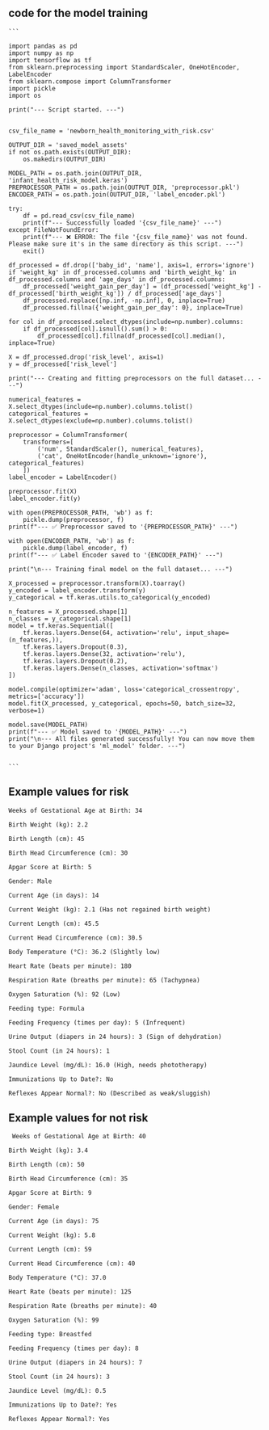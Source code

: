 ## code for the model training
````
```

import pandas as pd
import numpy as np
import tensorflow as tf
from sklearn.preprocessing import StandardScaler, OneHotEncoder, LabelEncoder
from sklearn.compose import ColumnTransformer
import pickle
import os

print("--- Script started. ---")


csv_file_name = 'newborn_health_monitoring_with_risk.csv'

OUTPUT_DIR = 'saved_model_assets'
if not os.path.exists(OUTPUT_DIR):
    os.makedirs(OUTPUT_DIR)

MODEL_PATH = os.path.join(OUTPUT_DIR, 'infant_health_risk_model.keras')
PREPROCESSOR_PATH = os.path.join(OUTPUT_DIR, 'preprocessor.pkl')
ENCODER_PATH = os.path.join(OUTPUT_DIR, 'label_encoder.pkl')

try:
    df = pd.read_csv(csv_file_name)
    print(f"--- Successfully loaded '{csv_file_name}' ---")
except FileNotFoundError:
    print(f"--- ❌ ERROR: The file '{csv_file_name}' was not found. Please make sure it's in the same directory as this script. ---")
    exit()

df_processed = df.drop(['baby_id', 'name'], axis=1, errors='ignore')
if 'weight_kg' in df_processed.columns and 'birth_weight_kg' in df_processed.columns and 'age_days' in df_processed.columns:
    df_processed['weight_gain_per_day'] = (df_processed['weight_kg'] - df_processed['birth_weight_kg']) / df_processed['age_days']
    df_processed.replace([np.inf, -np.inf], 0, inplace=True)
    df_processed.fillna({'weight_gain_per_day': 0}, inplace=True)

for col in df_processed.select_dtypes(include=np.number).columns:
    if df_processed[col].isnull().sum() > 0:
        df_processed[col].fillna(df_processed[col].median(), inplace=True)

X = df_processed.drop('risk_level', axis=1)
y = df_processed['risk_level']

print("--- Creating and fitting preprocessors on the full dataset... ---")

numerical_features = X.select_dtypes(include=np.number).columns.tolist()
categorical_features = X.select_dtypes(exclude=np.number).columns.tolist()

preprocessor = ColumnTransformer(
    transformers=[
        ('num', StandardScaler(), numerical_features),
        ('cat', OneHotEncoder(handle_unknown='ignore'), categorical_features)
    ])
label_encoder = LabelEncoder()

preprocessor.fit(X)
label_encoder.fit(y)

with open(PREPROCESSOR_PATH, 'wb') as f:
    pickle.dump(preprocessor, f)
print(f"--- ✅ Preprocessor saved to '{PREPROCESSOR_PATH}' ---")

with open(ENCODER_PATH, 'wb') as f:
    pickle.dump(label_encoder, f)
print(f"--- ✅ Label Encoder saved to '{ENCODER_PATH}' ---")

print("\n--- Training final model on the full dataset... ---")

X_processed = preprocessor.transform(X).toarray()
y_encoded = label_encoder.transform(y)
y_categorical = tf.keras.utils.to_categorical(y_encoded)

n_features = X_processed.shape[1]
n_classes = y_categorical.shape[1]
model = tf.keras.Sequential([
    tf.keras.layers.Dense(64, activation='relu', input_shape=(n_features,)),
    tf.keras.layers.Dropout(0.3),
    tf.keras.layers.Dense(32, activation='relu'),
    tf.keras.layers.Dropout(0.2),
    tf.keras.layers.Dense(n_classes, activation='softmax')
])

model.compile(optimizer='adam', loss='categorical_crossentropy', metrics=['accuracy'])
model.fit(X_processed, y_categorical, epochs=50, batch_size=32, verbose=1)

model.save(MODEL_PATH)
print(f"--- ✅ Model saved to '{MODEL_PATH}' ---")
print("\n--- All files generated successfully! You can now move them to your Django project's 'ml_model' folder. ---")


```
````

## Example values for risk

    Weeks of Gestational Age at Birth: 34

    Birth Weight (kg): 2.2

    Birth Length (cm): 45

    Birth Head Circumference (cm): 30

    Apgar Score at Birth: 5

    Gender: Male

    Current Age (in days): 14

    Current Weight (kg): 2.1 (Has not regained birth weight)

    Current Length (cm): 45.5

    Current Head Circumference (cm): 30.5

    Body Temperature (°C): 36.2 (Slightly low)

    Heart Rate (beats per minute): 180

    Respiration Rate (breaths per minute): 65 (Tachypnea)

    Oxygen Saturation (%): 92 (Low)

    Feeding type: Formula

    Feeding Frequency (times per day): 5 (Infrequent)

    Urine Output (diapers in 24 hours): 3 (Sign of dehydration)

    Stool Count (in 24 hours): 1

    Jaundice Level (mg/dL): 16.0 (High, needs phototherapy)

    Immunizations Up to Date?: No

    Reflexes Appear Normal?: No (Described as weak/sluggish)


## Example values for not risk

     Weeks of Gestational Age at Birth: 40

    Birth Weight (kg): 3.4

    Birth Length (cm): 50

    Birth Head Circumference (cm): 35

    Apgar Score at Birth: 9

    Gender: Female

    Current Age (in days): 75

    Current Weight (kg): 5.8

    Current Length (cm): 59

    Current Head Circumference (cm): 40

    Body Temperature (°C): 37.0

    Heart Rate (beats per minute): 125

    Respiration Rate (breaths per minute): 40

    Oxygen Saturation (%): 99

    Feeding type: Breastfed

    Feeding Frequency (times per day): 8

    Urine Output (diapers in 24 hours): 7

    Stool Count (in 24 hours): 3

    Jaundice Level (mg/dL): 0.5

    Immunizations Up to Date?: Yes

    Reflexes Appear Normal?: Yes


